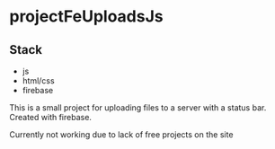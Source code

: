 # projectFeUploadsJs

## Stack
- js
- html/css
- firebase

This is a small project for uploading files to a server with a status bar. Created with firebase. 

Currently not working due to lack of free projects on the site
